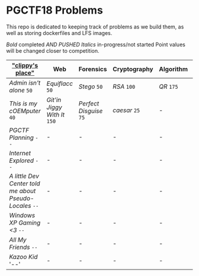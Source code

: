 # PGCTF18 Problems
This repo is dedicated to keeping track of problems as we build them, as well as storing dockerfiles and LFS images.

*Bold* completed *AND PUSHED*
_Italics_ in-progress/not started
Point values will be changed closer to competition.

| ["clippy's place"](image/README.md) | Web | Forensics | Cryptography | Algorithm | Misc. |
| ---------------- | --- | --------- | ------------ | --------- | ----- |
| *Admin isn't alone* `50` | _Equiflacc_ `50` | _Stego_ `50` | _RSA_ `100` | _QR_ `175` | - |
| *This is my cOEMputer* `40` | _Git'in Jiggy With It_ `150` | _Perfect Disguise_ `75` | _caesar_ `25` | - | - |
| *PGCTF Planning* `--` | - | - | - | - | - |
| *Internet Explored* `--` | - | - | - | - | - |
| *A little Dev Center told me about Pseudo-Locales* `--` | - | - | - | - | - |
| *Windows XP Gaming <3* `--` | - | - | - | - | - |
| *All My Friends* `--` | - | - | - | - | - |
| *Kazoo Kid* '--' | - | - | - | - | - |

